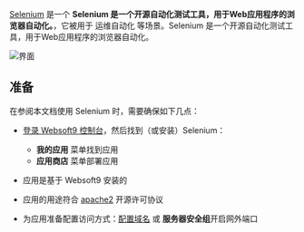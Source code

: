 [Selenium](https://www.selenium.dev) 是一个 **Selenium 是一个开源自动化测试工具，用于Web应用程序的浏览器自动化。**，它被用于 运维自动化  等场景。Selenium 是一个开源自动化测试工具，用于Web应用程序的浏览器自动化。


![界面](https://libs.websoft9.com/Websoft9/DocsPicture/zh/selenium/selenium-gui-websoft9.png)


## 准备

在参阅本文档使用 Selenium 时，需要确保如下几点：

- [登录 Websoft9 控制台](./login-console)，然后找到（或安装）Selenium：
  - **我的应用** 菜单找到应用 
  - **应用商店** 菜单部署应用

- 应用是基于 Websoft9 安装的


- 应用的用途符合 [apache2](https://opensource.org/licenses/Apache-2.0) 开源许可协议


- 为应用准备配置访问方式：[配置域名](./domain-set) 或 **服务器安全组**开启网外端口